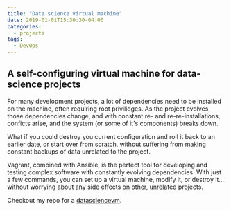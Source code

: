 ```yaml
---
title: "Data science virtual machine"
date: 2019-01-01T15:30:30-04:00
categories:
  - projects
tags:
  - DevOps
---
```


## A self-configuring virtual machine for data-science projects

For many development projects, a lot of dependencies need to be installed on the machine, often requiring root privilidges. As the project evolves, those dependencies change, and with constant re- and re-re-installations, conficts arise, and the system (or some of it's components) breaks down.

What if you could destroy you current configuration and roll it back to an earlier date, or start over from scratch, without suffering from making constant backups of data unrelated to the project.

Vagrant, combined with Ansible, is the perfect tool for developing and testing complex software with constantly evolving dependencies. With just a few commands, you can set up a virtual machine, modify it, or destroy it... without worrying about any side effects on other, unrelated projects.

Checkout my repo for a [datasciencevm](https://github.com/theonlyid/datasciencevm).
